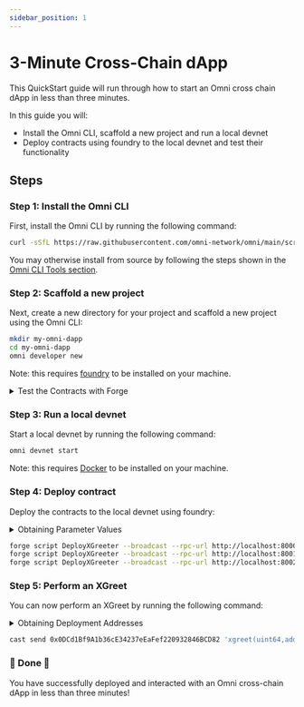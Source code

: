 ```yaml
---
sidebar_position: 1
---
```


# 3-Minute Cross-Chain dApp

This QuickStart guide will run through how to start an Omni cross chain dApp in less than three minutes.

In this guide you will:

- Install the Omni CLI, scaffold a new project and run a local devnet
- Deploy contracts using foundry to the local devnet and test their functionality

## Steps

### Step 1: Install the Omni CLI

First, install the Omni CLI by running the following command:

```bash
curl -sSfL https://raw.githubusercontent.com/omni-network/omni/main/scripts/install_omni_cli.sh | sh -s
```

You may otherwise install from source by following the steps shown in the [Omni CLI Tools section](../../tools/cli/cli.md).

### Step 2: Scaffold a new project

Next, create a new directory for your project and scaffold a new project using the Omni CLI:

```bash
mkdir my-omni-dapp
cd my-omni-dapp
omni developer new
```

Note: this requires [foundry](https://github.com/foundry-rs/foundry) to be installed on your machine.

<details>
<summary>Test the Contracts with Forge</summary>

You can test the contracts with Forge by running the following command:

```bash
forge test
```

</details>

### Step 3: Run a local devnet

Start a local devnet by running the following command:

```bash
omni devnet start
```

Note: this requires [Docker](https://docs.docker.com/get-docker/) to be installed on your machine.

### Step 4: Deploy contract

Deploy the contracts to the local devnet using foundry:

<details>
<summary>Obtaining Parameter Values</summary>

You can obtain RPC URL values and portal addresses for the running devnet chains by running the following command:

```bash
omni devnet info
```

And you the private key value is the first anvil private key, found by running:

```bash
anvil
```

</details>

```bash
forge script DeployXGreeter --broadcast --rpc-url http://localhost:8000 --private-key 0xac0974bec39a17e36ba4a6b4d238ff944bacb478cbed5efcae784d7bf4f2ff80
forge script DeployXGreeter --broadcast --rpc-url http://localhost:8001 --private-key 0xac0974bec39a17e36ba4a6b4d238ff944bacb478cbed5efcae784d7bf4f2ff80
forge script DeployXGreeter --broadcast --rpc-url http://localhost:8002 --private-key 0xac0974bec39a17e36ba4a6b4d238ff944bacb478cbed5efcae784d7bf4f2ff80
```

### Step 5: Perform an XGreet

You can now perform an XGreet by running the following command:

<details>
<summary>Obtaining Deployment Addresses</summary>

You can obtain the XGreeter deployment addresses from the output of the previous forge script deployment.

Because the devnet has just been started, the addresses will be the same as the ones shown below:

```bash
omni_evm: 0x0DCd1Bf9A1b36cE34237eEaFef220932846BCD82
mock_op: 0xa513E6E4b8f2a923D98304ec87F64353C4D5C853
mock_arb: 0xa513E6E4b8f2a923D98304ec87F64353C4D5C853
```

</details>

```bash
cast send 0x0DCd1Bf9A1b36cE34237eEaFef220932846BCD82 'xgreet(uint64,address,string)' 1655 0xa513E6E4b8f2a923D98304ec87F64353C4D5C853 '3 minutes go by too fast!' --value 0.1ether --private-key 0xac0974bec39a17e36ba4a6b4d238ff944bacb478cbed5efcae784d7bf4f2ff80 --rpc-url http://localhost:8000
```

### 🎉 Done 🎉

You have successfully deployed and interacted with an Omni cross-chain dApp in less than three minutes!
